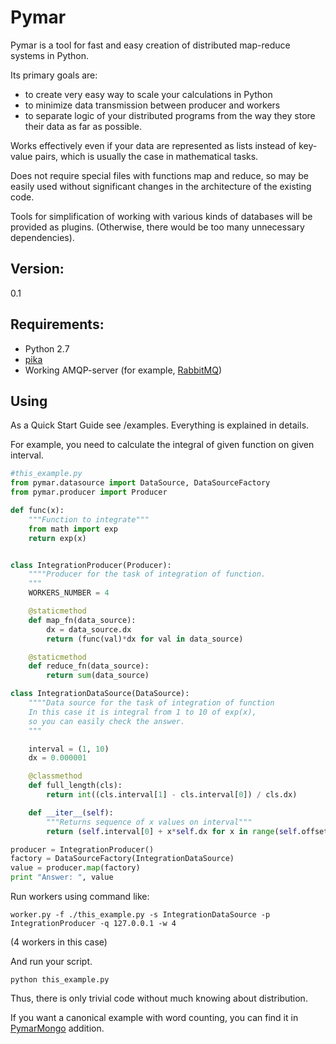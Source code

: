 
Pymar
=====

Pymar is a tool for fast and easy creation of distributed map-reduce systems in Python.

Its primary goals are:
* to create very easy way to scale your calculations in Python
* to minimize data transmission between producer and workers
* to separate logic of your distributed programs from the way they store their data as far as possible.

Works effectively even if your data are represented as lists instead of key-value pairs, which is usually the case in mathematical tasks.

Does not require special files with functions map and reduce, so may be easily used without significant changes in the architecture of the existing code.

Tools for simplification of working with various kinds of databases will be provided as plugins. (Otherwise, there would be too many unnecessary dependencies).

Version:
-------
0.1

Requirements:
-------------
* Python 2.7
* [pika](https://pypi.python.org/pypi/pika)
* Working AMQP-server (for example, [RabbitMQ](http://www.rabbitmq.com/))


Using
----
As a Quick Start Guide see /examples. Everything is explained in details.

For example, you need to calculate the integral of given function on given interval.

```python
#this_example.py
from pymar.datasource import DataSource, DataSourceFactory
from pymar.producer import Producer

def func(x):
    """Function to integrate"""
    from math import exp
    return exp(x)


class IntegrationProducer(Producer):
    """"Producer for the task of integration of function.
    """
    WORKERS_NUMBER = 4

    @staticmethod
    def map_fn(data_source):
        dx = data_source.dx
        return (func(val)*dx for val in data_source)

    @staticmethod
    def reduce_fn(data_source):
        return sum(data_source)

class IntegrationDataSource(DataSource):
    """"Data source for the task of integration of function
    In this case it is integral from 1 to 10 of exp(x),
    so you can easily check the answer.
    """

    interval = (1, 10)
    dx = 0.000001

    @classmethod
    def full_length(cls):
        return int((cls.interval[1] - cls.interval[0]) / cls.dx)

    def __iter__(self):
        """Returns sequence of x values on interval"""
        return (self.interval[0] + x*self.dx for x in range(self.offset, self.offset + self.limit))

producer = IntegrationProducer()
factory = DataSourceFactory(IntegrationDataSource)
value = producer.map(factory)
print "Answer: ", value
```

Run workers using command like:
```
worker.py -f ./this_example.py -s IntegrationDataSource -p IntegrationProducer -q 127.0.0.1 -w 4
```
(4 workers in this case)

And run your script.
```
python this_example.py
```

Thus, there is only trivial code without much knowing about distribution.

If you want a canonical example with word counting, you can find it in [PymarMongo](https://github.com/alexgorin/PymarMongo) addition.